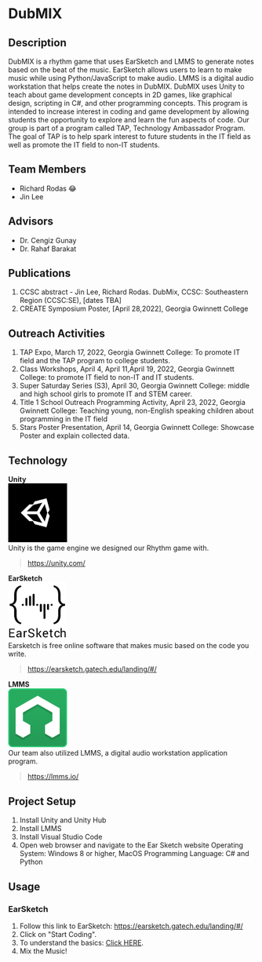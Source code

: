 # DubMIX

## Description
DubMIX is a rhythm game that uses EarSketch and LMMS to generate notes based on the beat of the music. EarSketch allows users to learn to make music while using Python/JavaScript to make audio. LMMS is a digital audio workstation that helps create the notes in DubMIX. DubMIX uses Unity to teach about game development concepts in 2D games, like graphical design, scripting in C#, and other programming concepts. This program is intended to increase interest in coding and game development by allowing students the opportunity to explore and learn the fun aspects of code. Our group is part of a program called TAP, Technology Ambassador Program. The goal of TAP is to help spark interest to future students in the IT field as well as promote the IT field to non-IT students.

##  Team Members
* Richard Rodas 😂
* Jin Lee

## Advisors
* Dr. Cengiz Gunay
* Dr. Rahaf Barakat

## Publications
  1. CCSC abstract - Jin Lee, Richard Rodas. DubMix, CCSC: Southeastern Region (CCSC:SE), [dates TBA]
  2. CREATE Symposium Poster, [April 28,2022], Georgia Gwinnett College

## Outreach Activities
  1. TAP Expo, March 17, 2022, Georgia Gwinnett College: To promote IT field and the TAP program to college students.
  2. Class Workshops, April 4, April 11,April 19, 2022, Georgia Gwinnett College: to promote IT field to non-IT and IT students.
  3. Super Saturday Series (S3), April 30, Georgia Gwinnett College: middle and high school girls to promote IT and STEM career.
  4. Title 1 School Outreach Programming Activity, April 23, 2022, Georgia Gwinnett College: Teaching young, non-English speaking children about programming in the IT field
  5. Stars Poster Presentation, April 14, Georgia Gwinnett College: Showcase Poster and explain collected data.


## Technology

**Unity** <br />
<img src="media/unity.png" width="120"> <br />
Unity is the game engine we designed our Rhythm game with.
>https://unity.com/

**EarSketch** <br />
<img src="media/earsketch.png" width="120"> <br />
Earsketch is free online software that makes music based on the code you write.
>https://earsketch.gatech.edu/landing/#/

**LMMS** <br />
<img src="media/LMMS_logo.png" width="120"> <br />
Our team also utilized LMMS, a digital audio workstation application program.
>https://lmms.io/

## Project Setup
 1. Install Unity and Unity Hub
 2. Install LMMS
 3. Install Visual Studio Code
 4. Open web browser and navigate to the Ear Sketch website
 Operating System: Windows 8 or higher, MacOS
 Programming Language: C# and Python

## Usage
 ### EarSketch
 1. Follow this link to EarSketch: https://earsketch.gatech.edu/landing/#/
 2. Click on "Start Coding".
 3. To understand the basics: [Click HERE](https://github.com/TechAmbassadors-GGC/dubMIX/blob/e14a96a373bccf488b77035f53d5206cc5bd5498/documents/TAP%20Workshop.pptx). 
 4. Mix the Music!
